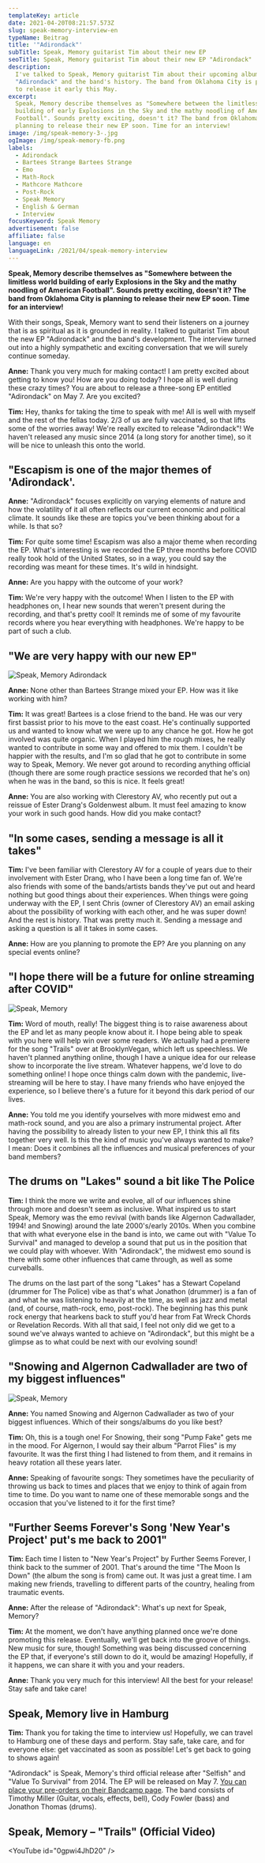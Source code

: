 ```yaml
---
templateKey: article
date: 2021-04-20T08:21:57.573Z
slug: speak-memory-interview-en
typeName: Beitrag
title: '"Adirondack"'
subTitle: Speak, Memory guitarist Tim about their new EP
seoTitle: Speak, Memory guitarist Tim about their new EP "Adirondack"
description:
  I've talked to Speak, Memory guitarist Tim about their upcoming album
  "Adirondack" and the band's history. The band from Oklahoma City is planning
  to release it early this May.
excerpt:
  Speak, Memory describe themselves as "Somewhere between the limitless world
  building of early Explosions in the Sky and the mathy noodling of American
  Football". Sounds pretty exciting, doesn't it? The band from Oklahoma City is
  planning to release their new EP soon. Time for an interview!
image: /img/speak-memory-3-.jpg
ogImage: /img/speak-memory-fb.png
labels:
  - Adirondack
  - Bartees Strange Bartees Strange
  - Emo
  - Math-Rock
  - Mathcore Mathcore
  - Post-Rock
  - Speak Memory
  - English & German
  - Interview
focusKeyword: Speak Memory
advertisement: false
affiliate: false
language: en
languageLink: /2021/04/speak-memory-interview
---
```


**Speak, Memory describe themselves as "Somewhere between the limitless world
building of early Explosions in the Sky and the mathy noodling of American
Football". Sounds pretty exciting, doesn't it? The band from Oklahoma City is
planning to release their new EP soon. Time for an interview!**

With their songs, Speak, Memory want to send their listeners on a journey that
is as spiritual as it is grounded in reality. I talked to guitarist Tim about
the new EP "Adirondack" and the band's development. The interview turned out
into a highly sympathetic and exciting conversation that we will surely continue
someday.

**Anne:** Thank you very much for making contact! I am pretty excited about
getting to know you! How are you doing today? I hope all is well during these
crazy times? You are about to release a three-song EP entitled "Adirondack" on
May 7. Are you excited?

**Tim:** Hey, thanks for taking the time to speak with me! All is well with
myself and the rest of the fellas today. 2/3 of us are fully vaccinated, so that
lifts some of the worries away! We're really excited to release "Adirondack"! We
haven't released any music since 2014 (a long story for another time), so it
will be nice to unleash this onto the world.

## "Escapism is one of the major themes of 'Adirondack'.

**Anne:** "Adirondack" focuses explicitly on varying elements of nature and how
the volatility of it all often reflects our current economic and political
climate. It sounds like these are topics you've been thinking about for a while.
Is that so?

**Tim:** For quite some time! Escapism was also a major theme when recording the
EP. What's interesting is we recorded the EP three months before COVID really
took hold of the United States, so in a way, you could say the recording was
meant for these times. It's wild in hindsight.

**Anne:** Are you happy with the outcome of your work?

**Tim:** We're very happy with the outcome! When I listen to the EP with
headphones on, I hear new sounds that weren't present during the recording, and
that's pretty cool! It reminds me of some of my favourite records where you hear
everything with headphones. We're happy to be part of such a club.

## "We are very happy with our new EP"

![Speak, Memory Adirondack](/img/speak-memory-adirondack.jpeg 'Speak, Memory – "Adirondack"')

**Anne:** None other than Bartees Strange mixed your EP. How was it like working
with him?

**Tim:** It was great! Bartees is a close friend to the band. He was our very
first bassist prior to his move to the east coast. He's continually supported us
and wanted to know what we were up to any chance he got. How he got involved was
quite organic. When I played him the rough mixes, he really wanted to contribute
in some way and offered to mix them. I couldn't be happier with the results, and
I'm so glad that he got to contribute in some way to Speak, Memory. We never got
around to recording anything official (though there are some rough practice
sessions we recorded that he's on) when he was in the band, so this is nice. It
feels great!

**Anne:** You are also working with Clerestory AV, who recently put out a
reissue of Ester Drang's Goldenwest album. It must feel amazing to know your
work in such good hands. How did you make contact?

## "In some cases, sending a message is all it takes"

**Tim:** I've been familiar with Clerestory AV for a couple of years due to
their involvement with Ester Drang, who I have been a long time fan of. We're
also friends with some of the bands/artists bands they've put out and heard
nothing but good things about their experiences. When things were going underway
with the EP, I sent Chris (owner of Clerestory AV) an email asking about the
possibility of working with each other, and he was super down! And the rest is
history. That was pretty much it. Sending a message and asking a question is all
it takes in some cases.

**Anne:** How are you planning to promote the EP? Are you planning on any
special events online?

## "I hope there will be a future for online streaming after COVID"

![Speak, Memory](/img/speak-memory-2-.jpg 'Speak, Memory')

**Tim:** Word of mouth, really! The biggest thing is to raise awareness about
the EP and let as many people know about it. I hope being able to speak with you
here will help win over some readers. We actually had a premiere for the song
"Trails" over at BrooklynVegan, which left us speechless. We haven't planned
anything online, though I have a unique idea for our release show to incorporate
the live stream. Whatever happens, we'd love to do something online! I hope once
things calm down with the pandemic, live-streaming will be here to stay. I have
many friends who have enjoyed the experience, so I believe there's a future for
it beyond this dark period of our lives.

**Anne:** You told me you identify yourselves with more midwest emo and
math-rock sound, and you are also a primary instrumental project. After having
the possibility to already listen to your new EP, I think this all fits together
very well. Is this the kind of music you've always wanted to make? I mean: Does
it combines all the influences and musical preferences of your band members?

## The drums on "Lakes" sound a bit like The Police

**Tim:** I think the more we write and evolve, all of our influences shine
through more and doesn't seem as inclusive. What inspired us to start Speak,
Memory was the emo revival (with bands like Algernon Cadwallader, 1994! and
Snowing) around the late 2000's/early 2010s. When you combine that with what
everyone else in the band is into, we came out with "Value To Survival" and
managed to develop a sound that put us in the position that we could play with
whoever. With "Adirondack", the midwest emo sound is there with some other
influences that came through, as well as some curveballs.

The drums on the last part of the song "Lakes" has a Stewart Copeland (drummer
for The Police) vibe as that's what Jonathon (drummer) is a fan of and what he
was listening to heavily at the time, as well as jazz and metal (and, of course,
math-rock, emo, post-rock). The beginning has this punk rock energy that
hearkens back to stuff you'd hear from Fat Wreck Chords or Revelation Records.
With all that said, I feel not only did we get to a sound we've always wanted to
achieve on "Adirondack", but this might be a glimpse as to what could be next
with our evolving sound!

## "Snowing and Algernon Cadwallader are two of my biggest influences"

![Speak, Memory](/img/138300263_4276295189054340_8715602421430894793_n.jpeg 'Speak, Memory')

**Anne:** You named Snowing and Algernon Cadwallader as two of your biggest
influences. Which of their songs/albums do you like best?

**Tim:** Oh, this is a tough one! For Snowing, their song "Pump Fake" gets me in
the mood. For Algernon, I would say their album "Parrot Flies" is my favourite.
It was the first thing I had listened to from them, and it remains in heavy
rotation all these years later.

**Anne:** Speaking of favourite songs: They sometimes have the peculiarity of
throwing us back to times and places that we enjoy to think of again from time
to time. Do you want to name one of these memorable songs and the occasion that
you've listened to it for the first time?

## "Further Seems Forever's Song 'New Year's Project' put's me back to 2001"

**Tim:** Each time I listen to "New Year's Project" by Further Seems Forever, I
think back to the summer of 2001. That's around the time "The Moon Is Down" (the
album the song is from) came out. It was just a great time. I am making new
friends, travelling to different parts of the country, healing from traumatic
events.

**Anne:** After the release of "Adirondack": What's up next for Speak, Memory?

**Tim:** At the moment, we don't have anything planned once we're done promoting
this release. Eventually, we'll get back into the groove of things. New music
for sure, though! Something was being discussed concerning the EP that, if
everyone's still down to do it, would be amazing! Hopefully, if it happens, we
can share it with you and your readers.

**Anne:** Thank you very much for this interview! All the best for your release!
Stay safe and take care!

## Speak, Memory live in Hamburg

**Tim:** Thank you for taking the time to interview us! Hopefully, we can travel
to Hamburg one of these days and perform. Stay safe, take care, and for everyone
else: get vaccinated as soon as possible! Let's get back to going to shows
again!

"Adirondack" is Speak, Memory's third official release after "Selfish" and
"Value To Survival" from 2014. The EP will be released on May 7.
[You can place your pre-orders on their Bandcamp page](https://speakmemoryok.bandcamp.com/album/adirondack).
The band consists of Timothy Miller (Guitar, vocals, effects, bell), Cody Fowler
(bass) and Jonathon Thomas (drums).

## Speak, Memory – "Trails" (Official Video)

<YouTube id="0gpwi4JhD20" />

